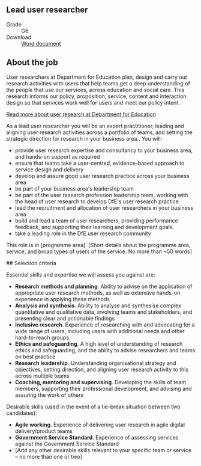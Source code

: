 ## Lead user researcher

<dl class="govuk-summary-list">
  <div class="govuk-summary-list__row">
    <dt class="govuk-summary-list__key">
      Grade
    </dt>
    <dd class="govuk-summary-list__value">
      G6
    </dd>
  </div>
   <div class="govuk-summary-list__row" data-ignore="true">
    <dt class="govuk-summary-list__key">
      Download
    </dt>
    <dd class="govuk-summary-list__value">
      <a href="word">Word document</a>
    </dd>
  </div></dl>

## About the job

User researchers at Department for Education plan, design and carry out research activities with users that help teams get a deep understanding of the people that use our services, across education and social care. This research informs our policy, proposition, service, content and interaction design so that services work well for users and meet our policy intent.

[Read more about user research at Department for Education](https://user-research.education.gov.uk)

As a lead user researcher you will be an expert practitioner, leading and aligning user research activities across a portfolio of teams, and setting the strategic direction for research in your business area.. You will:

*	provide user research expertise and consultancy to your business area, and hands-on support as required
*	ensure that teams take a user-centred, evidence-based approach to service design and delivery
*	develop and assure good user research practice across your business area
*	be part of your business area's leadership team
*	be part of the user research profession leadership team, working with the head of user research to develop DfE's user research practice
*	lead the recruitment and allocation of user researchers in your business area
*	build and lead a team of user researchers, providing performance feedback, and supporting their learning and development goals.
*	take a leading role in the DfE user research community

This role is in [programme area]. [Short details about the programme area, service, and broad types of users of the service. No more than ~50 words]

## Selection criteria

Essential skills and expertise we will assess you against are:

*	**Research methods and planning**. Ability to advise on the application of appropriate user research methods, as well as extensive hands-on experience in applying these methods
*	**Analysis and synthesis**. Ability to analyse and synthesise complex quantitative and qualitative data, involving teams and stakeholders, and presenting clear and actionable findings
*	**Inclusive research**. Experience of researching with and advocating for a wide range of users, including users with additional needs and other hard-to-reach groups
*	**Ethics and safeguarding**. A high level of understanding of research ethics and safeguarding, and the ability to advise researchers and teams on best practice
*	**Research leadership**. Understanding organisational strategy and objectives, setting direction, and aligning user research activity to this across multiple teams
*	**Coaching, mentoring and supervising**. Developing the skills of team members, supporting their professional development, and advising and assuring the work of others

Desirable skills (used in the event of a tie-break situation between two candidates):

*	**Agile working**. Experience of delivering user research in agile digital delivery/product teams
*	**Government Service Standard**. Experience of assessing services against the Government Service Standard
*	[Add any other desirable skills relevant to your specific team or service – no more than one or two] 